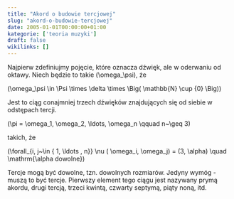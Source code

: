```yaml
---
title: "Akord o budowie tercjowej"
slug: "akord-o-budowie-tercjowej"
date: 2005-01-01T00:00:00+01:00
kategorie: ['teoria muzyki']
draft: false
wikilinks: []
---
```

Najpierw zdefiniujmy pojęcie, które oznacza dźwięk, ale w oderwaniu od
oktawy. Niech będzie to takie \(\omega_\psi\), że

\(\omega_\psi \in \Psi \times \delta \times \Big( \mathbb{N} \cup \{0\} \Big)\)

Jest to ciąg conajmniej trzech dźwięków znajdujących się od siebie w
odstępach tercji.

\(\pi = \omega_1, \omega_2, \ldots, \omega_n \qquad n~\geq 3\)

takich, że

\(\forall_{i, j~\in \{ 1, \ldots , n\}} \nu ( \omega_i, \omega_j) = (3, \alpha) \quad \mathrm{\alpha dowolne}\)

Tercje mogą być dowolne, tzn. dowolnych rozmiarów. Jedyny wymóg - muszą
to być tercje. Pierwszy element tego ciągu jest nazywany prymą akordu,
drugi tercją, trzeci kwintą, czwarty septymą, piąty noną, itd.

